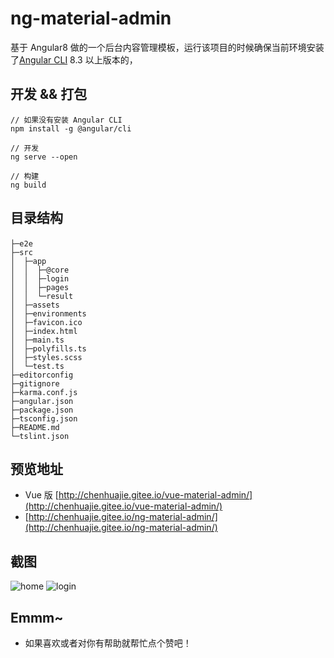 # ng-material-admin

基于 Angular8 做的一个后台内容管理模板，运行该项目的时候确保当前环境安装了[Angular CLI](https://github.com/angular/angular-cli) 8.3 以上版本的，

## 开发 && 打包

```
// 如果没有安装 Angular CLI
npm install -g @angular/cli

// 开发
ng serve --open

// 构建
ng build
```
## 目录结构
```
├─e2e                　　
├─src
│  ├─app
│  │  ├─@core
│  │  ├─login
│  │  ├─pages
│  │  └─result
│  ├─assets
│  ├─environments 
│  ├─favicon.ico
│  ├─index.html
│  ├─main.ts
│  ├─polyfills.ts
│  ├─styles.scss
│  └─test.ts
├─editorconfig
├─gitignore
├─karma.conf.js
├─angular.json
├─package.json 
├─tsconfig.json
├─README.md
└─tslint.json
```

## 预览地址

+ Vue 版 [http://chenhuajie.gitee.io/vue-material-admin/](http://chenhuajie.gitee.io/vue-material-admin/)
+ [http://chenhuajie.gitee.io/ng-material-admin/](http://chenhuajie.gitee.io/ng-material-admin/)

## 截图

![home](https://gitee.com/chenhuajie/ng-material-admin/raw/master/src/assets/vue-material-admin.png)
![login](https://gitee.com/chenhuajie/ng-material-admin/raw/master/src/assets/login.png)

## Emmm~

+ 如果喜欢或者对你有帮助就帮忙点个赞吧！
